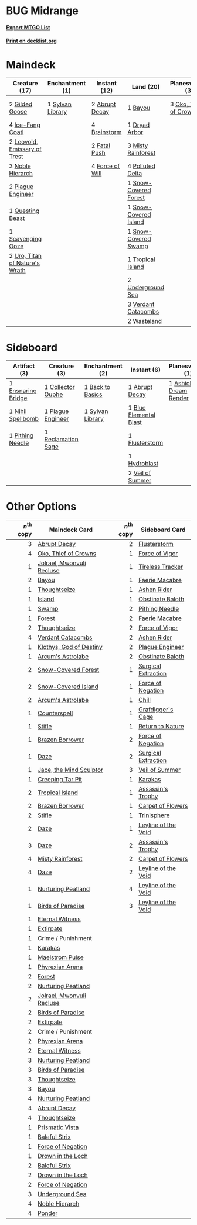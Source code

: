 # BUG Midrange

#### [Export MTGO List](../collection/BUG%20Midrange/BUG%20Midrange.txt)
#### [Print on decklist.org](http://decklist.org/?deckmain=2%09Abrupt%20Decay%0A1%09Bayou%0A4%09Brainstorm%0A1%09Dryad%20Arbor%0A2%09Fatal%20Push%0A4%09Force%20of%20Will%0A2%09Gilded%20Goose%0A4%09Green%20Sun's%20Zenith%0A4%09Ice-Fang%20Coatl%0A2%09Leovold,%20Emissary%20of%20Trest%0A3%09Misty%20Rainforest%0A3%09Noble%20Hierarch%0A3%09Oko,%20Thief%20of%20Crowns%0A2%09Plague%20Engineer%0A4%09Polluted%20Delta%0A3%09Ponder%0A1%09Questing%20Beast%0A1%09Scavenging%20Ooze%0A1%09Snow-Covered%20Forest%0A1%09Snow-Covered%20Island%0A1%09Snow-Covered%20Swamp%0A1%09Sylvan%20Library%0A1%09Tropical%20Island%0A2%09Underground%20Sea%0A2%09Uro,%20Titan%20of%20Nature's%20Wrath%0A3%09Verdant%20Catacombs%0A2%09Wasteland&deckside=1%09Abrupt%20Decay%0A1%09Ashiok,%20Dream%20Render%0A1%09Back%20to%20Basics%0A1%09Blue%20Elemental%20Blast%0A1%09Collector%20Ouphe%0A1%09Ensnaring%20Bridge%0A1%09Flusterstorm%0A1%09Hydroblast%0A1%09Nihil%20Spellbomb%0A1%09Pithing%20Needle%0A1%09Plague%20Engineer%0A1%09Reclamation%20Sage%0A1%09Sylvan%20Library%0A2%09Veil%20of%20Summer)
# Maindeck

|                                              Creature (17)                                              |                                     Enchantment (1)                                     |                                      Instant (12)                                       |                                           Land (20)                                            |                                        Planeswalker (3)                                         |                                          Sorcery (7)                                          |
|---------------------------------------------------------------------------------------------------------|-----------------------------------------------------------------------------------------|-----------------------------------------------------------------------------------------|------------------------------------------------------------------------------------------------|-------------------------------------------------------------------------------------------------|-----------------------------------------------------------------------------------------------|
|2 [Gilded Goose](http://gatherer.wizards.com/Pages/Card/Details.aspx?multiverseid=473122)                |1 [Sylvan Library](http://gatherer.wizards.com/Pages/Card/Details.aspx?multiverseid=2240)|2 [Abrupt Decay](http://gatherer.wizards.com/Pages/Card/Details.aspx?multiverseid=456061)|1 [Bayou](http://gatherer.wizards.com/Pages/Card/Details.aspx?multiverseid=879)                 |3 [Oko, Thief of Crowns](http://gatherer.wizards.com/Pages/Card/Details.aspx?multiverseid=473159)|4 [Green Sun's Zenith](http://gatherer.wizards.com/Pages/Card/Details.aspx?multiverseid=413711)|
|4 [Ice-Fang Coatl](http://gatherer.wizards.com/Pages/Card/Details.aspx?multiverseid=464152)              |                                                                                         |4 [Brainstorm](http://gatherer.wizards.com/Pages/Card/Details.aspx?multiverseid=3897)    |1 [Dryad Arbor](http://gatherer.wizards.com/Pages/Card/Details.aspx?multiverseid=136196)        |                                                                                                 |3 [Ponder](http://gatherer.wizards.com/Pages/Card/Details.aspx?multiverseid=451051)            |
|2 [Leovold, Emissary of Trest](http://gatherer.wizards.com/Pages/Card/Details.aspx?multiverseid=416834)  |                                                                                         |2 [Fatal Push](http://gatherer.wizards.com/Pages/Card/Details.aspx?multiverseid=423724)  |3 [Misty Rainforest](http://gatherer.wizards.com/Pages/Card/Details.aspx?multiverseid=405102)   |                                                                                                 |                                                                                               |
|3 [Noble Hierarch](http://gatherer.wizards.com/Pages/Card/Details.aspx?multiverseid=179434)              |                                                                                         |4 [Force of Will](http://gatherer.wizards.com/Pages/Card/Details.aspx?multiverseid=3107) |4 [Polluted Delta](http://gatherer.wizards.com/Pages/Card/Details.aspx?multiverseid=405104)     |                                                                                                 |                                                                                               |
|2 [Plague Engineer](http://gatherer.wizards.com/Pages/Card/Details.aspx?multiverseid=464049)             |                                                                                         |                                                                                         |1 [Snow-Covered Forest](http://gatherer.wizards.com/Pages/Card/Details.aspx?multiverseid=121192)|                                                                                                 |                                                                                               |
|1 [Questing Beast](http://gatherer.wizards.com/Pages/Card/Details.aspx?multiverseid=473133)              |                                                                                         |                                                                                         |1 [Snow-Covered Island](http://gatherer.wizards.com/Pages/Card/Details.aspx?multiverseid=121130)|                                                                                                 |                                                                                               |
|1 [Scavenging Ooze](http://gatherer.wizards.com/Pages/Card/Details.aspx?multiverseid=420783)             |                                                                                         |                                                                                         |1 [Snow-Covered Swamp](http://gatherer.wizards.com/Pages/Card/Details.aspx?multiverseid=121256) |                                                                                                 |                                                                                               |
|2 [Uro, Titan of Nature's Wrath](http://gatherer.wizards.com/Pages/Card/Details.aspx?multiverseid=476480)|                                                                                         |                                                                                         |1 [Tropical Island](http://gatherer.wizards.com/Pages/Card/Details.aspx?multiverseid=884)       |                                                                                                 |                                                                                               |
|                                                                                                         |                                                                                         |                                                                                         |2 [Underground Sea](http://gatherer.wizards.com/Pages/Card/Details.aspx?multiverseid=886)       |                                                                                                 |                                                                                               |
|                                                                                                         |                                                                                         |                                                                                         |3 [Verdant Catacombs](http://gatherer.wizards.com/Pages/Card/Details.aspx?multiverseid=405113)  |                                                                                                 |                                                                                               |
|                                                                                                         |                                                                                         |                                                                                         |2 [Wasteland](http://gatherer.wizards.com/Pages/Card/Details.aspx?multiverseid=413790)          |                                                                                                 |                                                                                               |


# Sideboard

|                                        Artifact (3)                                        |                                        Creature (3)                                         |                                      Enchantment (2)                                      |                                         Instant (6)                                          |                                        Planeswalker (1)                                         |
|--------------------------------------------------------------------------------------------|---------------------------------------------------------------------------------------------|-------------------------------------------------------------------------------------------|----------------------------------------------------------------------------------------------|-------------------------------------------------------------------------------------------------|
|1 [Ensnaring Bridge](http://gatherer.wizards.com/Pages/Card/Details.aspx?multiverseid=15866)|1 [Collector Ouphe](http://gatherer.wizards.com/Pages/Card/Details.aspx?multiverseid=464107) |1 [Back to Basics](http://gatherer.wizards.com/Pages/Card/Details.aspx?multiverseid=456642)|1 [Abrupt Decay](http://gatherer.wizards.com/Pages/Card/Details.aspx?multiverseid=456061)     |1 [Ashiok, Dream Render](http://gatherer.wizards.com/Pages/Card/Details.aspx?multiverseid=461155)|
|1 [Nihil Spellbomb](http://gatherer.wizards.com/Pages/Card/Details.aspx?multiverseid=442215)|1 [Plague Engineer](http://gatherer.wizards.com/Pages/Card/Details.aspx?multiverseid=464049) |1 [Sylvan Library](http://gatherer.wizards.com/Pages/Card/Details.aspx?multiverseid=2240)  |1 [Blue Elemental Blast](http://gatherer.wizards.com/Pages/Card/Details.aspx?multiverseid=694)|                                                                                                 |
|1 [Pithing Needle](http://gatherer.wizards.com/Pages/Card/Details.aspx?multiverseid=129526) |1 [Reclamation Sage](http://gatherer.wizards.com/Pages/Card/Details.aspx?multiverseid=389651)|                                                                                           |1 [Flusterstorm](http://gatherer.wizards.com/Pages/Card/Details.aspx?multiverseid=228255)     |                                                                                                 |
|                                                                                            |                                                                                             |                                                                                           |1 [Hydroblast](http://gatherer.wizards.com/Pages/Card/Details.aspx?multiverseid=3915)         |                                                                                                 |
|                                                                                            |                                                                                             |                                                                                           |2 [Veil of Summer](http://gatherer.wizards.com/Pages/Card/Details.aspx?multiverseid=466952)   |                                                                                                 |


# Other Options

|*n*<sup>th</sup> copy|                                           Maindeck Card                                            |*n*<sup>th</sup> copy|                                        Sideboard Card                                        |
|--------------------:|----------------------------------------------------------------------------------------------------|--------------------:|----------------------------------------------------------------------------------------------|
|                    3|[Abrupt Decay](http://gatherer.wizards.com/Pages/Card/Details.aspx?multiverseid=456061)             |                    2|[Flusterstorm](http://gatherer.wizards.com/Pages/Card/Details.aspx?multiverseid=228255)       |
|                    4|[Oko, Thief of Crowns](http://gatherer.wizards.com/Pages/Card/Details.aspx?multiverseid=473159)     |                    1|[Force of Vigor](http://gatherer.wizards.com/Pages/Card/Details.aspx?multiverseid=464113)     |
|                    1|[Jolrael, Mwonvuli Recluse](http://gatherer.wizards.com/Pages/Card/Details.aspx?multiverseid=485514)|                    1|[Tireless Tracker](http://gatherer.wizards.com/Pages/Card/Details.aspx?multiverseid=409997)   |
|                    2|[Bayou](http://gatherer.wizards.com/Pages/Card/Details.aspx?multiverseid=879)                       |                    1|[Faerie Macabre](http://gatherer.wizards.com/Pages/Card/Details.aspx?multiverseid=201822)     |
|                    1|[Thoughtseize](http://gatherer.wizards.com/Pages/Card/Details.aspx?multiverseid=438676)             |                    1|[Ashen Rider](http://gatherer.wizards.com/Pages/Card/Details.aspx?multiverseid=373689)        |
|                    1|[Island](http://gatherer.wizards.com/Pages/Card/Details.aspx?multiverseid=439857)                   |                    1|[Obstinate Baloth](http://gatherer.wizards.com/Pages/Card/Details.aspx?multiverseid=438745)   |
|                    1|[Swamp](http://gatherer.wizards.com/Pages/Card/Details.aspx?multiverseid=439858)                    |                    2|[Pithing Needle](http://gatherer.wizards.com/Pages/Card/Details.aspx?multiverseid=129526)     |
|                    1|[Forest](http://gatherer.wizards.com/Pages/Card/Details.aspx?multiverseid=439860)                   |                    2|[Faerie Macabre](http://gatherer.wizards.com/Pages/Card/Details.aspx?multiverseid=201822)     |
|                    2|[Thoughtseize](http://gatherer.wizards.com/Pages/Card/Details.aspx?multiverseid=438676)             |                    2|[Force of Vigor](http://gatherer.wizards.com/Pages/Card/Details.aspx?multiverseid=464113)     |
|                    4|[Verdant Catacombs](http://gatherer.wizards.com/Pages/Card/Details.aspx?multiverseid=405113)        |                    2|[Ashen Rider](http://gatherer.wizards.com/Pages/Card/Details.aspx?multiverseid=373689)        |
|                    1|[Klothys, God of Destiny](http://gatherer.wizards.com/Pages/Card/Details.aspx?multiverseid=476471)  |                    2|[Plague Engineer](http://gatherer.wizards.com/Pages/Card/Details.aspx?multiverseid=464049)    |
|                    1|[Arcum's Astrolabe](http://gatherer.wizards.com/Pages/Card/Details.aspx?multiverseid=464169)        |                    2|[Obstinate Baloth](http://gatherer.wizards.com/Pages/Card/Details.aspx?multiverseid=438745)   |
|                    2|[Snow-Covered Forest](http://gatherer.wizards.com/Pages/Card/Details.aspx?multiverseid=121192)      |                    1|[Surgical Extraction](http://gatherer.wizards.com/Pages/Card/Details.aspx?multiverseid=397706)|
|                    2|[Snow-Covered Island](http://gatherer.wizards.com/Pages/Card/Details.aspx?multiverseid=121130)      |                    1|[Force of Negation](http://gatherer.wizards.com/Pages/Card/Details.aspx?multiverseid=464001)  |
|                    2|[Arcum's Astrolabe](http://gatherer.wizards.com/Pages/Card/Details.aspx?multiverseid=464169)        |                    1|[Chill](http://gatherer.wizards.com/Pages/Card/Details.aspx?multiverseid=15444)               |
|                    1|[Counterspell](http://gatherer.wizards.com/Pages/Card/Details.aspx?multiverseid=699)                |                    1|[Grafdigger's Cage](http://gatherer.wizards.com/Pages/Card/Details.aspx?multiverseid=278452)  |
|                    1|[Stifle](http://gatherer.wizards.com/Pages/Card/Details.aspx?multiverseid=382377)                   |                    1|[Return to Nature](http://gatherer.wizards.com/Pages/Card/Details.aspx?multiverseid=461102)   |
|                    1|[Brazen Borrower](http://gatherer.wizards.com/Pages/Card/Details.aspx?multiverseid=473001)          |                    2|[Force of Negation](http://gatherer.wizards.com/Pages/Card/Details.aspx?multiverseid=464001)  |
|                    1|[Daze](http://gatherer.wizards.com/Pages/Card/Details.aspx?multiverseid=189255)                     |                    2|[Surgical Extraction](http://gatherer.wizards.com/Pages/Card/Details.aspx?multiverseid=397706)|
|                    1|[Jace, the Mind Sculptor](http://gatherer.wizards.com/Pages/Card/Details.aspx?multiverseid=442051)  |                    3|[Veil of Summer](http://gatherer.wizards.com/Pages/Card/Details.aspx?multiverseid=466952)     |
|                    1|[Creeping Tar Pit](http://gatherer.wizards.com/Pages/Card/Details.aspx?multiverseid=457138)         |                    1|[Karakas](http://gatherer.wizards.com/Pages/Card/Details.aspx?multiverseid=413782)            |
|                    2|[Tropical Island](http://gatherer.wizards.com/Pages/Card/Details.aspx?multiverseid=884)             |                    1|[Assassin's Trophy](http://gatherer.wizards.com/Pages/Card/Details.aspx?multiverseid=452902)  |
|                    2|[Brazen Borrower](http://gatherer.wizards.com/Pages/Card/Details.aspx?multiverseid=473001)          |                    1|[Carpet of Flowers](http://gatherer.wizards.com/Pages/Card/Details.aspx?multiverseid=5858)    |
|                    2|[Stifle](http://gatherer.wizards.com/Pages/Card/Details.aspx?multiverseid=382377)                   |                    1|[Trinisphere](http://gatherer.wizards.com/Pages/Card/Details.aspx?multiverseid=43545)         |
|                    2|[Daze](http://gatherer.wizards.com/Pages/Card/Details.aspx?multiverseid=189255)                     |                    1|[Leyline of the Void](http://gatherer.wizards.com/Pages/Card/Details.aspx?multiverseid=107682)|
|                    3|[Daze](http://gatherer.wizards.com/Pages/Card/Details.aspx?multiverseid=189255)                     |                    2|[Assassin's Trophy](http://gatherer.wizards.com/Pages/Card/Details.aspx?multiverseid=452902)  |
|                    4|[Misty Rainforest](http://gatherer.wizards.com/Pages/Card/Details.aspx?multiverseid=405102)         |                    2|[Carpet of Flowers](http://gatherer.wizards.com/Pages/Card/Details.aspx?multiverseid=5858)    |
|                    4|[Daze](http://gatherer.wizards.com/Pages/Card/Details.aspx?multiverseid=189255)                     |                    2|[Leyline of the Void](http://gatherer.wizards.com/Pages/Card/Details.aspx?multiverseid=107682)|
|                    1|[Nurturing Peatland](http://gatherer.wizards.com/Pages/Card/Details.aspx?multiverseid=464192)       |                    4|[Leyline of the Void](http://gatherer.wizards.com/Pages/Card/Details.aspx?multiverseid=107682)|
|                    1|[Birds of Paradise](http://gatherer.wizards.com/Pages/Card/Details.aspx?multiverseid=129906)        |                    3|[Leyline of the Void](http://gatherer.wizards.com/Pages/Card/Details.aspx?multiverseid=107682)|
|                    1|[Eternal Witness](http://gatherer.wizards.com/Pages/Card/Details.aspx?multiverseid=51628)           |                     |                                                                                              |
|                    1|[Extirpate](http://gatherer.wizards.com/Pages/Card/Details.aspx?multiverseid=370384)                |                     |                                                                                              |
|                    1|Crime / Punishment                                                                                  |                     |                                                                                              |
|                    1|[Karakas](http://gatherer.wizards.com/Pages/Card/Details.aspx?multiverseid=413782)                  |                     |                                                                                              |
|                    1|[Maelstrom Pulse](http://gatherer.wizards.com/Pages/Card/Details.aspx?multiverseid=180613)          |                     |                                                                                              |
|                    1|[Phyrexian Arena](http://gatherer.wizards.com/Pages/Card/Details.aspx?multiverseid=45339)           |                     |                                                                                              |
|                    2|[Forest](http://gatherer.wizards.com/Pages/Card/Details.aspx?multiverseid=439860)                   |                     |                                                                                              |
|                    2|[Nurturing Peatland](http://gatherer.wizards.com/Pages/Card/Details.aspx?multiverseid=464192)       |                     |                                                                                              |
|                    2|[Jolrael, Mwonvuli Recluse](http://gatherer.wizards.com/Pages/Card/Details.aspx?multiverseid=485514)|                     |                                                                                              |
|                    2|[Birds of Paradise](http://gatherer.wizards.com/Pages/Card/Details.aspx?multiverseid=129906)        |                     |                                                                                              |
|                    2|[Extirpate](http://gatherer.wizards.com/Pages/Card/Details.aspx?multiverseid=370384)                |                     |                                                                                              |
|                    2|Crime / Punishment                                                                                  |                     |                                                                                              |
|                    2|[Phyrexian Arena](http://gatherer.wizards.com/Pages/Card/Details.aspx?multiverseid=45339)           |                     |                                                                                              |
|                    2|[Eternal Witness](http://gatherer.wizards.com/Pages/Card/Details.aspx?multiverseid=51628)           |                     |                                                                                              |
|                    3|[Nurturing Peatland](http://gatherer.wizards.com/Pages/Card/Details.aspx?multiverseid=464192)       |                     |                                                                                              |
|                    3|[Birds of Paradise](http://gatherer.wizards.com/Pages/Card/Details.aspx?multiverseid=129906)        |                     |                                                                                              |
|                    3|[Thoughtseize](http://gatherer.wizards.com/Pages/Card/Details.aspx?multiverseid=438676)             |                     |                                                                                              |
|                    3|[Bayou](http://gatherer.wizards.com/Pages/Card/Details.aspx?multiverseid=879)                       |                     |                                                                                              |
|                    4|[Nurturing Peatland](http://gatherer.wizards.com/Pages/Card/Details.aspx?multiverseid=464192)       |                     |                                                                                              |
|                    4|[Abrupt Decay](http://gatherer.wizards.com/Pages/Card/Details.aspx?multiverseid=456061)             |                     |                                                                                              |
|                    4|[Thoughtseize](http://gatherer.wizards.com/Pages/Card/Details.aspx?multiverseid=438676)             |                     |                                                                                              |
|                    1|[Prismatic Vista](http://gatherer.wizards.com/Pages/Card/Details.aspx?multiverseid=464193)          |                     |                                                                                              |
|                    1|[Baleful Strix](http://gatherer.wizards.com/Pages/Card/Details.aspx?multiverseid=376260)            |                     |                                                                                              |
|                    1|[Force of Negation](http://gatherer.wizards.com/Pages/Card/Details.aspx?multiverseid=464001)        |                     |                                                                                              |
|                    1|[Drown in the Loch](http://gatherer.wizards.com/Pages/Card/Details.aspx?multiverseid=473150)        |                     |                                                                                              |
|                    2|[Baleful Strix](http://gatherer.wizards.com/Pages/Card/Details.aspx?multiverseid=376260)            |                     |                                                                                              |
|                    2|[Drown in the Loch](http://gatherer.wizards.com/Pages/Card/Details.aspx?multiverseid=473150)        |                     |                                                                                              |
|                    2|[Force of Negation](http://gatherer.wizards.com/Pages/Card/Details.aspx?multiverseid=464001)        |                     |                                                                                              |
|                    3|[Underground Sea](http://gatherer.wizards.com/Pages/Card/Details.aspx?multiverseid=886)             |                     |                                                                                              |
|                    4|[Noble Hierarch](http://gatherer.wizards.com/Pages/Card/Details.aspx?multiverseid=179434)           |                     |                                                                                              |
|                    4|[Ponder](http://gatherer.wizards.com/Pages/Card/Details.aspx?multiverseid=451051)                   |                     |                                                                                              |

